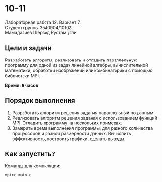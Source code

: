 # 10-11
Лабораторная работа 12. Вариант 7.<br>
Студент группы 3540904/10102:<br>
Мамадалиев Шерзод Рустам угли

## Цели и задачи
Разработать алгоритм, реализовать и отладить параллельную
программу для одной из задач линейной алгебры, вычислительной математики, обработки изображений или комбинаторики с помощью библиотеки MPI.

**Время: 6 часов**

## Порядок выполнения
1. Разработать алгоритм решения задания параллельный по данным.
2. Реализовать алгоритм решения задания с использованием функций MPI. Отладить программу на нескольких примерах.
3. Замерить время выполнения программы, для разного количества процессоров и разной размерности данных. Вычислить эффективность, построить графики, сделать выводы.

## Как запустить?
Команда для компиляции:
```
mpicc main.c
```
